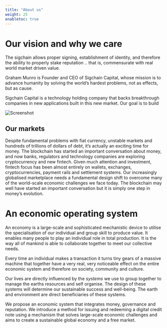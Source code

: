 ```yaml
---
title: "About us"
weight: 25
enabletoc: true
---
```


# Our vision and why we care


The sigchain allows proper signing, establishment of identity, and therefore the ability to properly stake reputation .. that is, commensurate with real world market driven value.

Graham Munro is Founder and CEO of Sigchain Capital, whose mission is to advance humanity by solving the world’s hardest problems, not as effects, but as cause.

Sigchain Capital is a technology holding company that backs breakthrough companies in new applications built in this new market. Our goal is to build


<!-- {{< img-perspective "/images/screenshots/screenshot-dark-css-persp.png" >}} -->

![Screenshot](/images/screenshots/screenshot-dark-perspective.png)

## Our markets

Despite fundamental problems with fiat currency, unstable markets and hundreds of trillions of dollars of debt, it’s actually an exciting time for money. The blockchain has started an important conversation about money, and now banks, regulators and technology companies are exploring cryptocurrency and new fintech.
Given much attention and investment, fintech focus has been almost entirely on wallets, exchanges, cryptocurrencies, payment rails and settlement systems. Our increasingly globalised marketplace needs a fundamental design shift to overcome many of the world-scale economic challenges we face today. The blockchain may well have started an important conversation but it is simply one step in money’s evolution.

# An economic operating system

An economy is a large-scale and sophisticated mechanistic device to utilise the specialisation of our individual and group skill to produce value. It enables many people to play an individual role in total production. It is the way all of mankind is able to collaborate together to meet our collective needs.

Every time an individual makes a transaction it turns tiny gears of a massive machine that together have a very real, very noticeable effect on the entire economic system and therefore on society, community and culture.

Our lives are directly influenced by the *systems* we use to group together to manage the earths resources and self organise. The design of these systems will determine our sustainable success and well-being. The earth and environment are direct beneficiaries of these systems.

We propose an economic system that integrates money, governance and reputation. We introduce a method for issuing and redeeming a digital credit note using a mechanism that solves large-scale economic challenges and aims to create a sustainable global economy and a free market.
